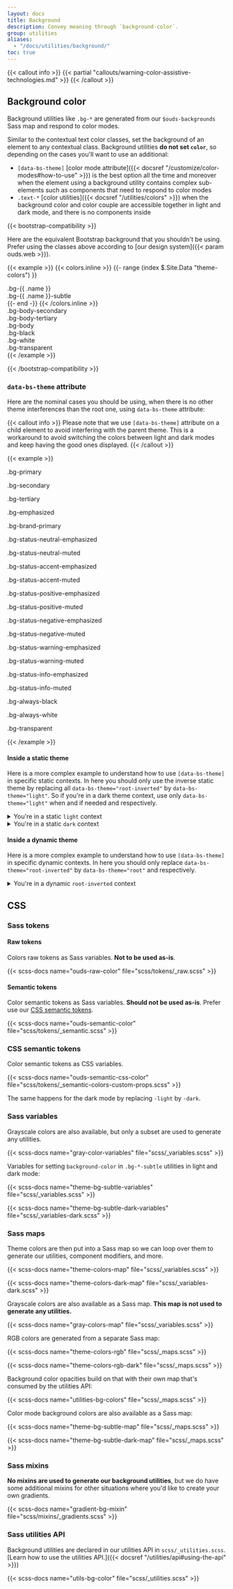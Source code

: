 ```yaml
---
layout: docs
title: Background
description: Convey meaning through `background-color`.
group: utilities
aliases:
  - "/docs/utilities/background/"
toc: true
---
```


{{< callout info >}}
{{< partial "callouts/warning-color-assistive-technologies.md" >}}
{{< /callout >}}

## Background color

Background utilities like `.bg-*` are generated from our `$ouds-backgrounds` Sass map and respond to color modes.

Similar to the contextual text color classes, set the background of an element to any contextual class. Background utilities **do not set `color`**, so depending on the cases you'll want to use an additional:
* `[data-bs-theme]` [color mode attribute]({{< docsref "/customize/color-modes#how-to-use" >}}) is the best option all the time and moreover when the element using a background utility contains complex sub-elements such as components that need to respond to color modes
* `.text-*` [color utilities]({{< docsref "/utilities/colors" >}}) when the background color and color couple are accessible together in light and dark mode, and there is no components inside
<!-- * `.text-bg-*` [color & background helper]({{< docsref "/helpers/color-background" >}}) from our [theme colors]({{< docsref "/customize/color-theme#theming" >}}) -->

{{< bootstrap-compatibility >}}

Here are the equivalent Bootstrap background that you shouldn't be using. Prefer using the classes above according to [our design system]({{< param ouds.web >}}).

<!-- TODO LM: Check whenever the mapping with Bootstrap is done -->
{{< example >}}
{{< colors.inline >}}
{{- range (index $.Site.Data "theme-colors") }}
<div class="p-3 mb-2 bg-{{ .name }}{{ if .contrast_color }} text-{{ .contrast_color }}{{ else }} text-white{{ end }}">.bg-{{ .name }}</div>
<div class="p-3 mb-2 bg-{{ .name }}-subtle text-{{ .name }}-emphasis">.bg-{{ .name }}-subtle</div>
{{- end -}}
{{< /colors.inline >}}
<div class="p-3 mb-2 bg-body-secondary">.bg-body-secondary</div>
<div class="p-3 mb-2 bg-body-tertiary">.bg-body-tertiary</div>
<div class="p-3 mb-2 bg-body text-body">.bg-body</div>
<div class="p-3 mb-2 bg-black text-white">.bg-black</div>
<div class="p-3 mb-2 bg-white text-dark">.bg-white</div>
<div class="p-3 mb-2 bg-transparent text-body">.bg-transparent</div>
{{< /example >}}

{{< /bootstrap-compatibility >}}

### `data-bs-theme` attribute

Here are the nominal cases you should be using, when there is no other theme interferences than the root one, using `data-bs-theme` attribute:

{{< callout info >}}
Please note that we use `[data-bs-theme]` attribute on a child element to avoid interfering with the parent theme. This is a workaround to avoid switching the colors between light and dark modes and keep having the good ones displayed.
{{< /callout >}}

{{< example >}}
<p class="bg-primary p-tall fw-bold">.bg-primary</p>
<p class="bg-secondary p-tall fw-bold">.bg-secondary</p>
<p class="bg-tertiary p-tall fw-bold">.bg-tertiary</p>
<p class="bg-emphasized p-tall fw-bold"><span data-bs-theme="dark">.bg-emphasized</span></p>
<p class="bg-brand-primary p-tall fw-bold"><span data-bs-theme="light">.bg-brand-primary</span></p>
<p class="bg-status-neutral-emphasized p-tall fw-bold"><span data-bs-theme="root-inverted">.bg-status-neutral-emphasized</span></p>
<p class="bg-status-neutral-muted p-tall fw-bold">.bg-status-neutral-muted</p>
<p class="bg-status-accent-emphasized p-tall fw-bold"><span data-bs-theme="light">.bg-status-accent-emphasized</span></p>
<p class="bg-status-accent-muted p-tall fw-bold">.bg-status-accent-muted</p>
<p class="bg-status-positive-emphasized p-tall fw-bold"><span data-bs-theme="light">.bg-status-positive-emphasized</span></p>
<p class="bg-status-positive-muted p-tall fw-bold">.bg-status-positive-muted</p>
<p class="bg-status-negative-emphasized p-tall fw-bold"><span data-bs-theme="root-inverted">.bg-status-negative-emphasized</span></p>
<p class="bg-status-negative-muted p-tall fw-bold">.bg-status-negative-muted</p>
<p class="bg-status-warning-emphasized p-tall fw-bold"><span data-bs-theme="light">.bg-status-warning-emphasized</span></p>
<p class="bg-status-warning-muted p-tall fw-bold">.bg-status-warning-muted</p>
<p class="bg-status-info-emphasized p-tall fw-bold"><span data-bs-theme="light">.bg-status-info-emphasized</span></p>
<p class="bg-status-info-muted p-tall fw-bold">.bg-status-info-muted</p>
<p class="bg-always-black p-tall fw-bold"><span data-bs-theme="dark">.bg-always-black</span></p>
<p class="bg-always-white p-tall fw-bold"><span data-bs-theme="light">.bg-always-white</span></p>
<p class="bg-transparent p-tall fw-bold">.bg-transparent</p>
{{< /example >}}

#### Inside a static theme

Here is a more complex example to understand how to use `[data-bs-theme]` in specific static contexts. In here you should only use the inverse static theme by replacing all `data-bs-theme="root-inverted"` by `data-bs-theme="light"`. So if you're in a dark theme context, use only `data-bs-theme="light"` when and if needed and respectively.

<details class="mb-tall px-short">
  <summary class="py-short">You're in a static <code>light</code> context</summary>

  {{< example class="p-none" >}}
  <div class="bg-brand-primary p-tall">
    <div data-bs-theme="light">
      <p class="bg-primary p-tall fw-bold">.bg-primary</p>
      <p class="bg-secondary p-tall fw-bold">.bg-secondary</p>
      <p class="bg-tertiary p-tall fw-bold">.bg-tertiary</p>
      <p class="bg-emphasized p-tall fw-bold"><span data-bs-theme="dark">.bg-emphasized</span></p>
      <p class="bg-brand-primary p-tall fw-bold">.bg-brand-primary</p>
      <p class="bg-status-neutral-emphasized p-tall fw-bold"><span data-bs-theme="dark">.bg-status-neutral-emphasized</span></p>
      <p class="bg-status-neutral-muted p-tall fw-bold">.bg-status-neutral-muted</p>
      <p class="bg-status-accent-emphasized p-tall fw-bold">.bg-status-accent-emphasized</p>
      <p class="bg-status-accent-muted p-tall fw-bold">.bg-status-accent-muted</p>
      <p class="bg-status-positive-emphasized p-tall fw-bold">.bg-status-positive-emphasized</p>
      <p class="bg-status-positive-muted p-tall fw-bold">.bg-status-positive-muted</p>
      <p class="bg-status-negative-emphasized p-tall fw-bold"><span data-bs-theme="dark">.bg-status-negative-emphasized</span></p>
      <p class="bg-status-negative-muted p-tall fw-bold">.bg-status-negative-muted</p>
      <p class="bg-status-warning-emphasized p-tall fw-bold">.bg-status-warning-emphasized</p>
      <p class="bg-status-warning-muted p-tall fw-bold">.bg-status-warning-muted</p>
      <p class="bg-status-info-emphasized p-tall fw-bold">.bg-status-info-emphasized</p>
      <p class="bg-status-info-muted p-tall fw-bold">.bg-status-info-muted</p>
      <p class="bg-always-black p-tall fw-bold"><span data-bs-theme="dark">.bg-always-black</span></p>
      <p class="bg-always-white p-tall fw-bold">.bg-always-white</p>
      <p class="bg-transparent p-tall fw-bold">.bg-transparent</p>
    </div>
  </div>
  {{< /example >}}

</details>

<details class="mb-tall px-short">
  <summary class="py-short">You're in a static <code>dark</code> context</summary>

  {{< example class="p-none" >}}
  <div class="bg-emphasized p-tall">
    <div data-bs-theme="dark">
      <p class="bg-primary p-tall fw-bold">.bg-primary</p>
      <p class="bg-secondary p-tall fw-bold">.bg-secondary</p>
      <p class="bg-tertiary p-tall fw-bold">.bg-tertiary</p>
      <p class="bg-emphasized p-tall fw-bold">.bg-emphasized</p>
      <p class="bg-brand-primary p-tall fw-bold"><span data-bs-theme="light">.bg-brand-primary</span></p>
      <p class="bg-status-neutral-emphasized p-tall fw-bold"><span data-bs-theme="light">.bg-status-neutral-emphasized</span></p>
      <p class="bg-status-neutral-muted p-tall fw-bold">.bg-status-neutral-muted</p>
      <p class="bg-status-accent-emphasized p-tall fw-bold"><span data-bs-theme="light">.bg-status-accent-emphasized</span></p>
      <p class="bg-status-accent-muted p-tall fw-bold">.bg-status-accent-muted</p>
      <p class="bg-status-positive-emphasized p-tall fw-bold"><span data-bs-theme="light">.bg-status-positive-emphasized</span></p>
      <p class="bg-status-positive-muted p-tall fw-bold">.bg-status-positive-muted</p>
      <p class="bg-status-negative-emphasized p-tall fw-bold"><span data-bs-theme="light">.bg-status-negative-emphasized</span></p>
      <p class="bg-status-negative-muted p-tall fw-bold">.bg-status-negative-muted</p>
      <p class="bg-status-warning-emphasized p-tall fw-bold"><span data-bs-theme="light">.bg-status-warning-emphasized</span></p>
      <p class="bg-status-warning-muted p-tall fw-bold">.bg-status-warning-muted</p>
      <p class="bg-status-info-emphasized p-tall fw-bold"><span data-bs-theme="light">.bg-status-info-emphasized</span></p>
      <p class="bg-status-info-muted p-tall fw-bold">.bg-status-info-muted</p>
      <p class="bg-always-black p-tall fw-bold">.bg-always-black</p>
      <p class="bg-always-white p-tall fw-bold"><span data-bs-theme="light">.bg-always-white</span></p>
      <p class="bg-transparent p-tall fw-bold">.bg-transparent</p>
    </div>
  </div>
  {{< /example >}}

</details>

#### Inside a dynamic theme

Here is a more complex example to understand how to use `[data-bs-theme]` in specific dynamic contexts. In here you should only replace `data-bs-theme="root-inverted"` by `data-bs-theme="root"` and respectively.

<details class="mb-tall px-short">
  <summary class="py-short">You're in a dynamic <code>root-inverted</code> context</summary>

  {{< example class="p-none" >}}
  <div class="bg-status-neutral-emphasized p-tall">
    <div data-bs-theme="root-inverted">
      <p class="bg-primary p-tall fw-bold">.bg-primary</p>
      <p class="bg-secondary p-tall fw-bold">.bg-secondary</p>
      <p class="bg-tertiary p-tall fw-bold">.bg-tertiary</p>
      <p class="bg-emphasized p-tall fw-bold"><span data-bs-theme="dark">.bg-emphasized</span></p>
      <p class="bg-brand-primary p-tall fw-bold"><span data-bs-theme="light">.bg-brand-primary</span></p>
      <p class="bg-status-neutral-emphasized p-tall fw-bold"><span data-bs-theme="root">.bg-status-neutral-emphasized</span></p>
      <p class="bg-status-neutral-muted p-tall fw-bold">.bg-status-neutral-muted</p>
      <p class="bg-status-accent-emphasized p-tall fw-bold"><span data-bs-theme="light">.bg-status-accent-emphasized</span></p>
      <p class="bg-status-accent-muted p-tall fw-bold">.bg-status-accent-muted</p>
      <p class="bg-status-positive-emphasized p-tall fw-bold"><span data-bs-theme="light">.bg-status-positive-emphasized</span></p>
      <p class="bg-status-positive-muted p-tall fw-bold">.bg-status-positive-muted</p>
      <p class="bg-status-negative-emphasized p-tall fw-bold"><span data-bs-theme="root">.bg-status-negative-emphasized</span></p>
      <p class="bg-status-negative-muted p-tall fw-bold">.bg-status-negative-muted</p>
      <p class="bg-status-warning-emphasized p-tall fw-bold"><span data-bs-theme="light">.bg-status-warning-emphasized</span></p>
      <p class="bg-status-warning-muted p-tall fw-bold">.bg-status-warning-muted</p>
      <p class="bg-status-info-emphasized p-tall fw-bold"><span data-bs-theme="light">.bg-status-info-emphasized</span></p>
      <p class="bg-status-info-muted p-tall fw-bold">.bg-status-info-muted</p>
      <p class="bg-always-black p-tall fw-bold"><span data-bs-theme="dark">.bg-always-black</span></p>
      <p class="bg-always-white p-tall fw-bold"><span data-bs-theme="light">.bg-always-white</span></p>
      <p class="bg-transparent p-tall fw-bold">.bg-transparent</p>
    </div>
  </div>
  {{< /example >}}

</details>

<!-- ## Background gradient -->

<!-- ## Opacity -->

## CSS

<!-- In addition to the following Sass functionality, consider reading about our included [CSS custom properties]({{< docsref "/customize/css-variables" >}}) (aka CSS variables) for colors and more. -->

### Sass tokens

#### Raw tokens

Colors raw tokens as Sass variables. **Not to be used as-is**.

{{< scss-docs name="ouds-raw-color" file="scss/tokens/_raw.scss" >}}

#### Semantic tokens

Color semantic tokens as Sass variables. **Should not be used as-is**. Prefer use our [CSS semantic tokens](#css-semantic-tokens).

{{< scss-docs name="ouds-semantic-color" file="scss/tokens/_semantic.scss" >}}

### CSS semantic tokens

Color semantic tokens as CSS variables.

{{< scss-docs name="ouds-semantic-css-color" file="scss/tokens/_semantic-colors-custom-props.scss" >}}

The same happens for the dark mode by replacing `-light` by `-dark`.

<!-- TODO LM the rest of it -->

### Sass variables

<!-- Most `background-color` utilities are generated by our theme colors, reassigned from our generic color palette variables. -->

<!-- {{< scss-docs name="color-variables" file="scss/_variables.scss" >}}

{{< scss-docs name="theme-color-variables" file="scss/_variables.scss" >}}

{{< scss-docs name="theme-color-dark-variables" file="scss/_variables-dark.scss" >}} -->

<!-- OUDS mod: no background gradient -->

Grayscale colors are also available, but only a subset are used to generate any utilities.

{{< scss-docs name="gray-color-variables" file="scss/_variables.scss" >}}

Variables for setting `background-color` in `.bg-*-subtle` utilities in light and dark mode:

{{< scss-docs name="theme-bg-subtle-variables" file="scss/_variables.scss" >}}

{{< scss-docs name="theme-bg-subtle-dark-variables" file="scss/_variables-dark.scss" >}}

### Sass maps

Theme colors are then put into a Sass map so we can loop over them to generate our utilities, component modifiers, and more.

{{< scss-docs name="theme-colors-map" file="scss/_variables.scss" >}}

{{< scss-docs name="theme-colors-dark-map" file="scss/_variables-dark.scss" >}}

Grayscale colors are also available as a Sass map. **This map is not used to generate any utilities.**

{{< scss-docs name="gray-colors-map" file="scss/_variables.scss" >}}

RGB colors are generated from a separate Sass map:

{{< scss-docs name="theme-colors-rgb" file="scss/_maps.scss" >}}

{{< scss-docs name="theme-colors-rgb-dark" file="scss/_maps.scss" >}}

Background color opacities build on that with their own map that's consumed by the utilities API:

{{< scss-docs name="utilities-bg-colors" file="scss/_maps.scss" >}}

Color mode background colors are also available as a Sass map:

{{< scss-docs name="theme-bg-subtle-map" file="scss/_maps.scss" >}}

{{< scss-docs name="theme-bg-subtle-dark-map" file="scss/_maps.scss" >}}

### Sass mixins

**No mixins are used to generate our background utilities**, but we do have some additional mixins for other situations where you'd like to create your own gradients.

{{< scss-docs name="gradient-bg-mixin" file="scss/mixins/_gradients.scss" >}}

<!-- OUDS mod: no background gradient -->

### Sass utilities API

Background utilities are declared in our utilities API in `scss/_utilities.scss`. [Learn how to use the utilities API.]({{< docsref "/utilities/api#using-the-api" >}})

{{< scss-docs name="utils-bg-color" file="scss/_utilities.scss" >}}
